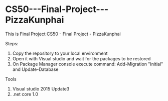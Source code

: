 # CS50---Final-Project---PizzaKunphai
This is Final Project CS50 - Final Project - PizzaKunphai

Steps:
1. Copy the repository to your local environment
2. Open it with Visual studio and wait for the packages to be restored
3. On Package Manager console execute command: Add-Migration "Initial" and Update-Database

Tools
1. Visual studio 2015 Update3
2. .net core 1.0

